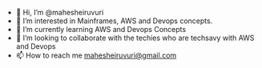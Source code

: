 - 👋 Hi, I’m @mahesheiruvuri
- 👀 I’m interested in Mainframes, AWS and Devops concepts.
- 🌱 I’m currently learning AWS and Devops Concepts
- 💞️ I’m looking to collaborate with the techies who are techsavy with AWS and Devops 
- 📫 How to reach me mahesheiruvuri@gmail.com

<!---
mahesheiruvuri/mahesheiruvuri is a ✨ special ✨ repository because its `README.md` (this file) appears on your GitHub profile.
You can click the Preview link to take a look at your changes.
--->
